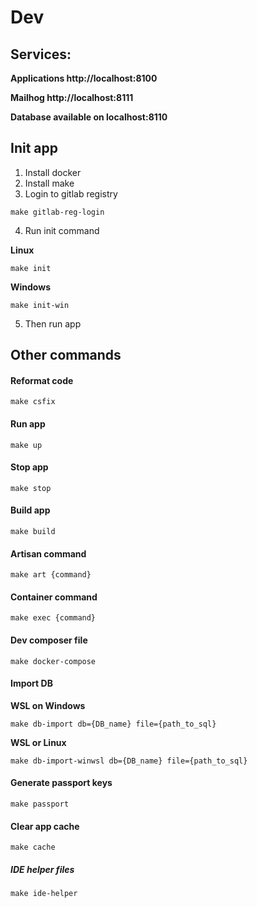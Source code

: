 # Dev

## Services:

**Applications  http://localhost:8100**

**Mailhog http://localhost:8111**

**Database available on localhost:8110**

## Init app

1. Install docker
2. Install make
3. Login to gitlab registry

```shell
make gitlab-reg-login
```

4. Run init command

**Linux**

```shell
make init
```

**Windows**

```shell
make init-win
```

5. Then run app

## Other commands

#### Reformat code

```shell
make csfix
```

#### Run app

```shell
make up
```

#### Stop app

```shell
make stop
```

#### Build app

```shell
make build
```

#### Artisan command

```shell
make art {command}
```

#### Container command

```shell
make exec {command}
```

#### Dev composer file

```shell
make docker-compose
```

#### Import DB

**WSL on Windows**
```shell
make db-import db={DB_name} file={path_to_sql}
```

**WSL or Linux**

```shell
make db-import-winwsl db={DB_name} file={path_to_sql}
```


#### Generate passport keys

```shell
make passport
```

#### Clear app cache

```shell
make cache
```

##### IDE helper files

```shell
make ide-helper
```
